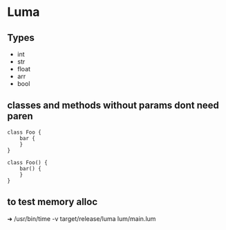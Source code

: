 # Luma

## Types
- int
- str
- float
- arr
- bool



## classes and methods without params dont need paren

```
class Foo {
    bar {
    }
}

class Foo() {
    bar() {
    }
}
```

## to test memory alloc
➜  /usr/bin/time -v target/release/luma lum/main.lum
